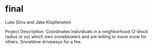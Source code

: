 # final

Luke Sims and Jake Klopfenstein 

Project Description: Coordinates individuals in a neighborhood (2-block radius or so) which own snowblowers and are willing to move snow for others. Snowblow driveways for a fee. 
